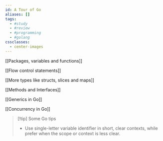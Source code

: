 ```yaml
---
id: A Tour of Go
aliases: []
tags:
  - #study
  - #review
  - #programming
  - #golang
cssclasses:
  - center-images
---
```


[[Packages, variables and functions]]

[[Flow control statements]]

[[More types like structs, slices and maps]]

[[Methods and Interfaces]]

[[Generics in Go]]

[[Concurrency in Go]]

> [!tip] Some Go tips
>
> - Use single-letter variable identifier in short, clear contexts, while prefer when the scope or context is less clear.
